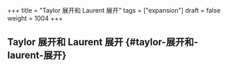 +++
title = "Taylor 展开和 Laurent 展开"
tags = ["expansion"]
draft = false
weight = 1004
+++

## Taylor 展开和 Laurent 展开 {#taylor-展开和-laurent-展开}
